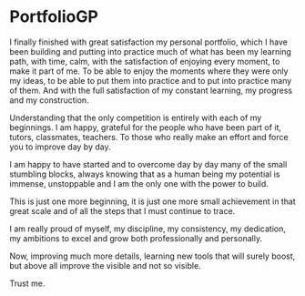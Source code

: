 # PortfolioGP

I finally finished with great satisfaction my personal portfolio, which I have been building and putting into practice much of what has been my learning path, with time, calm, with the satisfaction of enjoying every moment, to make it part of me. 
To be able to enjoy the moments where they were only my ideas, to be able to put them into practice and to put into practice many of them. 
And with the full satisfaction of my constant learning, my progress and my construction. 

Understanding that the only competition is entirely with each of my beginnings. 
I am happy, grateful for the people who have been part of it, tutors, classmates, teachers. To those who really make an effort and force you to improve day by day. 

I am happy to have started and to overcome day by day many of the small stumbling blocks, always knowing that as a human being my potential is immense, unstoppable and I am the only one with the power to build. 

This is just one more beginning, it is just one more small achievement in that great scale and of all the steps that I must continue to trace. 

I am really proud of myself, my discipline, my consistency, my dedication, my ambitions to excel and grow both professionally and personally. 

Now, improving much more details, learning new tools that will surely boost, but above all improve the visible and not so visible. 

Trust me. 
